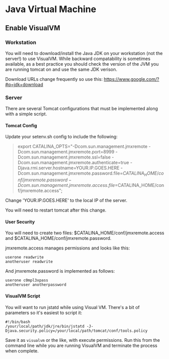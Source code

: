 # Java Virtual Machine

## Enable VisualVM

### Workstation
You will need to download/install the Java JDK on your workstation (not the server!) to use VisualVM. While backward compatability is sometimes available, as a best practice you should check the version of the JVM you are running tomcat on and use the same JDK verison.

Download URLs change frequently so use this: https://www.google.com/?#q=jdk+download

### Server
There are several Tomcat configurations that must be implemented along with a simple script.
#### Tomcat Config
Update your setenv.sh config to include the following:

>export CATALINA_OPTS="-Dcom.sun.management.jmxremote -Dcom.sun.management.jmxremote.port=8999 -Dcom.sun.management.jmxremote.ssl=false -Dcom.sun.management.jmxremote.authenticate=true -Djava.rmi.server.hostname=YOUR.IP.GOES.HERE -Dcom.sun.management.jmxremote.password.file=$CATALINA_HOME/conf/jmxremote.password -Dcom.sun.management.jmxremote.access.file=$CATALINA_HOME/conf/jmxremote.access";

Change 'YOUR.IP.GOES.HERE' to the local IP of the server.

You will need to restart tomcat after this change.
#### User Security
You will need to create two files: $CATALINA_HOME/conf/jmxremote.access and $CATALINA_HOME/conf/jmxremote.password. 

jmxremote.access manages permissions and looks like this:
```
userone readwrite
anotheruser readwrite
```
And jmxremote.password is implemented as follows:
```
userone c0mpl3xpass
anotheruser anotherpassword
```

#### VisualVM Script
You will want to run jstatd while using Visual VM. There's a bit of parameters so it's easiest to script it:
```
#!/bin/bash
/your/local/path/jdk/jre/bin/jstatd -J-Djava.security.policy=/your/local/path/tomcat/conf/tools.policy
```
Save it as `visualvm` or the like, with execute permissions. Run this from the command line while you are running VisualVM and terminate the process when complete.